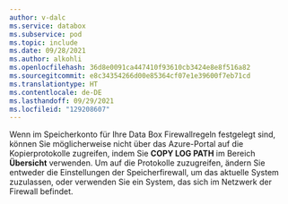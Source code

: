 ```yaml
---
author: v-dalc
ms.service: databox
ms.subservice: pod
ms.topic: include
ms.date: 09/28/2021
ms.author: alkohli
ms.openlocfilehash: 36d8e0091ca447410f93610cb3424e8e8f516a82
ms.sourcegitcommit: e8c34354266d00e85364cf07e1e39600f7eb71cd
ms.translationtype: HT
ms.contentlocale: de-DE
ms.lasthandoff: 09/29/2021
ms.locfileid: "129208607"
---
```

Wenn im Speicherkonto für Ihre Data Box Firewallregeln festgelegt sind, können Sie möglicherweise nicht über das Azure-Portal auf die Kopierprotokolle zugreifen, indem Sie **COPY LOG PATH** im Bereich **Übersicht** verwenden. Um auf die Protokolle zuzugreifen, ändern Sie entweder die Einstellungen der Speicherfirewall, um das aktuelle System zuzulassen, oder verwenden Sie ein System, das sich im Netzwerk der Firewall befindet.
